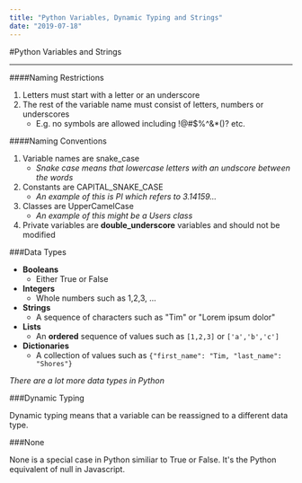 ```yaml
---
title: "Python Variables, Dynamic Typing and Strings"
date: "2019-07-18"
---
```


#Python Variables and Strings

---

####Naming Restrictions

1. Letters must start with a letter or an underscore
2. The rest of the variable name must consist of letters, numbers or underscores
   - E.g. no symbols are allowed including !@#\$%^&\*()? etc.

####Naming Conventions

1. Variable names are snake_case
   - _Snake case means that lowercase letters with an undscore between the words_
2. Constants are CAPITAL_SNAKE_CASE
   - _An example of this is PI which refers to 3.14159..._
3. Classes are UpperCamelCase
   - _An example of this might be a Users class_
4. Private variables are **double_underscore** variables and should not be modified

###Data Types

- **Booleans**
  - Either True or False
- **Integers**
  - Whole numbers such as 1,2,3, ...
- **Strings**
  - A sequence of characters such as "Tim" or "Lorem ipsum dolor"
- **Lists**
  - An **ordered** sequence of values such as `[1,2,3]` or `['a','b','c']`
- **Dictionaries**
  - A collection of values such as `{"first_name": "Tim, "last_name": "Shores"}`

_There are a lot more data types in Python_

###Dynamic Typing

Dynamic typing means that a variable can be reassigned to a different data type.

###None

None is a special case in Python similiar to True or False. It's the Python equivalent of null in Javascript.

###

